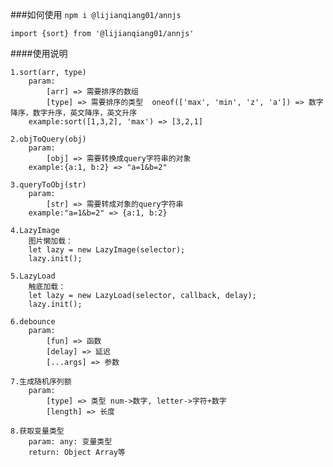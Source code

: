 ###如何使用
`npm i @lijianqiang01/annjs`

`import {sort} from '@lijianqiang01/annjs'`

####使用说明
```
1.sort(arr, type)
    param:
        [arr] => 需要排序的数组
        [type] => 需要排序的类型  oneof(['max', 'min', 'z', 'a']) => 数字降序，数字升序，英文降序，英文升序
    example:sort([1,3,2], 'max') => [3,2,1]
```
```
2.objToQuery(obj)  
    param:
        [obj] => 需要转换成query字符串的对象
    example:{a:1, b:2} => "a=1&b=2" 
```
```
3.queryToObj(str)  
    param:
        [str] => 需要转成对象的query字符串
    example:"a=1&b=2" => {a:1, b:2}
```
```
4.LazyImage
    图片懒加载：
    let lazy = new LazyImage(selector);
    lazy.init();
```
```
5.LazyLoad
    触底加载：
    let lazy = new LazyLoad(selector, callback, delay);
    lazy.init();
```
```
6.debounce
    param:
        [fun] => 函数
        [delay] => 延迟
        [...args] => 参数
```
```
7.生成随机序列额
    param:
        [type] => 类型 num->数字, letter->字符+数字
        [length] => 长度
```
```
8.获取变量类型
    param: any: 变量类型
    return: Object Array等
```
